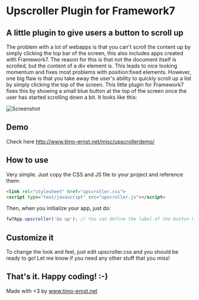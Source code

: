 # Upscroller Plugin for Framework7
## A little plugin to give users a button to scroll up

The problem with a lot of webapps is that you can't scroll the content up by simply clicking the top bar of the screen, this also includes apps created with Framework7. The reason for this is that not the document itself is scrolled, but the content of a div element is. This leads to nice looking momentum and fixes most problems with position:fixed elements. However, one big flaw is that you take away the user's ability to quickly scroll up a list by simply clicking the top of the screen. This little plugin for Framework7 fixes this by showing a small blue button at the top of the screen once the user has started scrolling down a bit. It looks like this:

![Screenshot](https://raw.githubusercontent.com/valnub/Framework7-Upscroller-Plugin/master/screenshot.jpg)

## Demo

Check here http://www.timo-ernst.net/misc/upscrollerdemo/

## How to use

Very simple. Just copy the CSS and JS file to your project and reference them:

```html
<link rel="stylesheet" href="upscroller.css">
<script type="text/javascript" src="upscroller.js"></script>
```

Then, when you initialize your app, just do:

```javascript
fw7App.upscroller('Go up'); // You can define the label of the button here
```

## Customize it

To change the look and feel, just edit upscroller.css and you should be ready to go! Let me know if you need any other stuff that you miss!

## That's it. Happy coding! :-)

Made with <3 by www.timo-ernst.net
